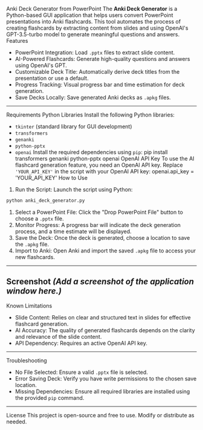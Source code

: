 Anki Deck Generator from PowerPoint
The **Anki Deck Generator** is a Python-based GUI application that helps users convert PowerPoint presentations into Anki flashcards. This tool automates the process of creating flashcards by extracting content from slides and using OpenAI's GPT-3.5-turbo model to generate meaningful questions and answers.
Features
- PowerPoint Integration: Load `.pptx` files to extract slide content.
- AI-Powered Flashcards: Generate high-quality questions and answers using OpenAI's GPT.
- Customizable Deck Title: Automatically derive deck titles from the presentation or use a default.
- Progress Tracking: Visual progress bar and time estimation for deck generation.
- Save Decks Locally: Save generated Anki decks as `.apkg` files.
---
Requirements
Python Libraries
Install the following Python libraries:
- `tkinter` (standard library for GUI development)
- `transformers`
- `genanki`
- `python-pptx`
- `openai`
Install the required dependencies using `pip`:
pip install transformers genanki python-pptx openai
OpenAI API Key
To use the AI flashcard generation feature, you need an OpenAI API key. Replace `'YOUR_API_KEY'` in the script with your OpenAI API key:
openai.api_key = 'YOUR_API_KEY'
How to Use
1. Run the Script: Launch the script using Python:
```bash
python anki_deck_generator.py
```
1. Select a PowerPoint File: Click the "Drop PowerPoint File" button to choose a `.pptx` file.
1. Monitor Progress: A progress bar will indicate the deck generation process, and a time estimate will be displayed.
1. Save the Deck: Once the deck is generated, choose a location to save the `.apkg` file.
1. Import to Anki: Open Anki and import the saved `.apkg` file to access your new flashcards.
---
Screenshot
*(Add a screenshot of the application window here.)*
---
Known Limitations
- Slide Content: Relies on clear and structured text in slides for effective flashcard generation.
- AI Accuracy: The quality of generated flashcards depends on the clarity and relevance of the slide content.
- API Dependency: Requires an active OpenAI API key.
---
Troubleshooting
- No File Selected: Ensure a valid `.pptx` file is selected.
- Error Saving Deck: Verify you have write permissions to the chosen save location.
- Missing Dependencies: Ensure all required libraries are installed using the provided `pip` command.
---
License
This project is open-source and free to use. Modify or distribute as needed.
